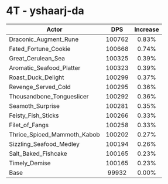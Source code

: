 # 4T - yshaarj-da
| Actor | DPS | Increase |
|---|:---:|:---:|
|Draconic_Augment_Rune|100762|0.83%|
|Fated_Fortune_Cookie|100668|0.74%|
|Great_Cerulean_Sea|100325|0.39%|
|Aromatic_Seafood_Platter|100323|0.39%|
|Roast_Duck_Delight|100299|0.37%|
|Revenge_Served_Cold|100295|0.36%|
|Thousandbone_Tongueslicer|100292|0.36%|
|Seamoth_Surprise|100281|0.35%|
|Feisty_Fish_Sticks|100266|0.33%|
|Filet_of_Fangs|100258|0.33%|
|Thrice_Spiced_Mammoth_Kabob|100202|0.27%|
|Sizzling_Seafood_Medley|100194|0.26%|
|Salt_Baked_Fishcake|100165|0.23%|
|Timely_Demise|100165|0.23%|
|Base|99932|0.00%|
